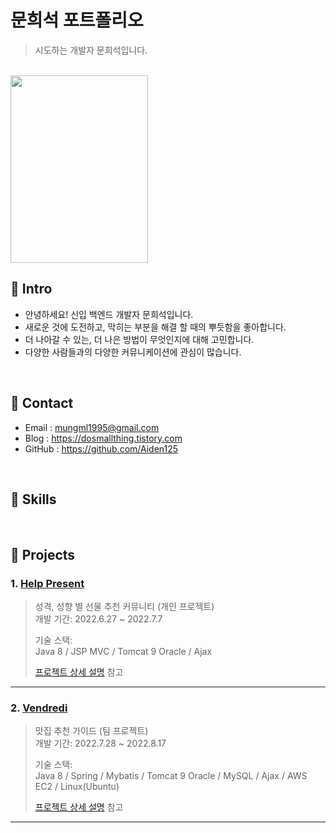 # 문희석 포트폴리오
>시도하는 개발자 문희석입니다.

</br>
<img src="https://user-images.githubusercontent.com/101315869/184684333-6b12082d-2c0a-477b-825e-e6a66a777f8d.jpg" width="220" height="300">

## :pushpin: Intro
- 안녕하세요! 신입 백엔드 개발자 문희석입니다.
- 새로운 것에 도전하고, 막히는 부분을 해결 할 때의 뿌듯함을 좋아합니다.
- 더 나아갈 수 있는, 더 나은 방법이 무엇인지에 대해 고민합니다.
- 다양한 사람들과의 다양한 커뮤니케이션에 관심이 많습니다.

</br>

## :pushpin: Contact
- Email : mungml1995@gmail.com
- Blog : https://dosmallthing.tistory.com
- GitHub : https://github.com/Aiden125

</br>

## :pushpin: Skills

</br>

## :pushpin: Projects
### 1. [Help Present](https://github.com/Aiden125/Help_present)
>성격, 성향 별 선물 추천 커뮤니티 (개인 프로젝트)  
>개발 기간: 2022.6.27 ~ 2022.7.7  
>  
>기술 스택:  
>Java 8 / JSP MVC / Tomcat 9
>Oracle / Ajax
>  
>[프로젝트 상세 설명](https://github.com/Integerous/goQuality) 참고

---

### 2. [Vendredi](https://github.com/Aiden125/Vendredi)
>맛집 추천 가이드  (팀 프로젝트)  
>개발 기간: 2022.7.28 ~ 2022.8.17  
>  
>기술 스택:  
>Java 8 / Spring / Mybatis / Tomcat 9 
>Oracle / MySQL / Ajax / AWS EC2 / Linux(Ubuntu)
>  
>[프로젝트 상세 설명](https://github.com/Aiden125/Vendredi) 참고

---
